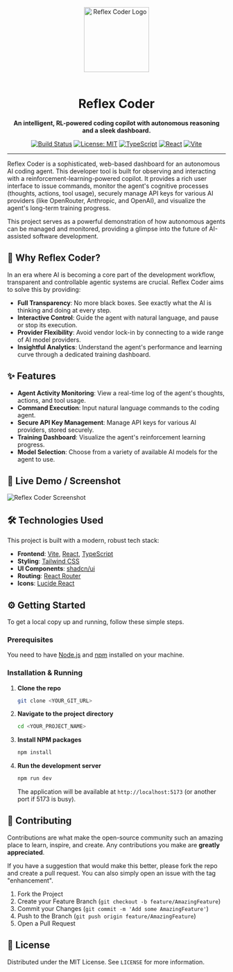 <div align="center">
  <img src="(https://firebasestorage.googleapis.com/v0/b/firebase-veilnet.firebasestorage.app/o/reflex-coder-logo.svg?alt=media&token=5238a68c-54ab-424b-9c31-70ef934fd49d)" alt="Reflex Coder Logo" width="150"/>
  <br/>
  <br/>

  # Reflex Coder

  **An intelligent, RL-powered coding copilot with autonomous reasoning and a sleek dashboard.**

  [![Build Status](https://img.shields.io/badge/build-passing-brightgreen)](https://github.com/)
  [![License: MIT](https://img.shields.io/badge/License-MIT-yellow.svg)](https://opensource.org/licenses/MIT)
  [![TypeScript](https://img.shields.io/badge/--blue?logo=typescript&logoColor=white)](https://www.typescriptlang.org/)
  [![React](https://img.shields.io/badge/--blue?logo=react&logoColor=white)](https://reactjs.org/)
  [![Vite](https://img.shields.io/badge/--blue?logo=vite&logoColor=white)](https://vitejs.dev/)

</div>

---

Reflex Coder is a sophisticated, web-based dashboard for an autonomous AI coding agent. This developer tool is built for observing and interacting with a reinforcement-learning-powered copilot. It provides a rich user interface to issue commands, monitor the agent's cognitive processes (thoughts, actions, tool usage), securely manage API keys for various AI providers (like OpenRouter, Anthropic, and OpenAI), and visualize the agent's long-term training progress.

This project serves as a powerful demonstration of how autonomous agents can be managed and monitored, providing a glimpse into the future of AI-assisted software development.

## 🚀 Why Reflex Coder?

In an era where AI is becoming a core part of the development workflow, transparent and controllable agentic systems are crucial. Reflex Coder aims to solve this by providing:
-   **Full Transparency**: No more black boxes. See exactly what the AI is thinking and doing at every step.
-   **Interactive Control**: Guide the agent with natural language, and pause or stop its execution.
-   **Provider Flexibility**: Avoid vendor lock-in by connecting to a wide range of AI model providers.
-   **Insightful Analytics**: Understand the agent's performance and learning curve through a dedicated training dashboard.

## ✨ Features

-   **Agent Activity Monitoring**: View a real-time log of the agent's thoughts, actions, and tool usage.
-   **Command Execution**: Input natural language commands to the coding agent.
-   **Secure API Key Management**: Manage API keys for various AI providers, stored securely.
-   **Training Dashboard**: Visualize the agent's reinforcement learning progress.
-   **Model Selection**: Choose from a variety of available AI models for the agent to use.

## 📸 Live Demo / Screenshot
![Reflex Coder Screenshot](https://firebasestorage.googleapis.com/v0/b/firebase-veilnet.firebasestorage.app/o/screenshot_region_2025-08-18_17-28-58.png?alt=media&token=b5bff7f0-ea30-4e16-be7b-32388dde7d68)

## 🛠️ Technologies Used

This project is built with a modern, robust tech stack:

-   **Frontend**: [Vite](https://vitejs.dev/), [React](https://reactjs.org/), [TypeScript](https://www.typescriptlang.org/)
-   **Styling**: [Tailwind CSS](https://tailwindcss.com/)
-   **UI Components**: [shadcn/ui](https://ui.shadcn.com/)
-   **Routing**: [React Router](https://reactrouter.com/)
-   **Icons**: [Lucide React](https://lucide.dev/)

## ⚙️ Getting Started

To get a local copy up and running, follow these simple steps.

### Prerequisites

You need to have [Node.js](https://nodejs.org/) and [npm](https://www.npmjs.com/) installed on your machine.

### Installation & Running

1.  **Clone the repo**
    ```sh
    git clone <YOUR_GIT_URL>
    ```
2.  **Navigate to the project directory**
    ```sh
    cd <YOUR_PROJECT_NAME>
    ```
3.  **Install NPM packages**
    ```sh
    npm install
    ```
4.  **Run the development server**
    ```sh
    npm run dev
    ```
    The application will be available at `http://localhost:5173` (or another port if 5173 is busy).

## 🤝 Contributing

Contributions are what make the open-source community such an amazing place to learn, inspire, and create. Any contributions you make are **greatly appreciated**.

If you have a suggestion that would make this better, please fork the repo and create a pull request. You can also simply open an issue with the tag "enhancement".

1.  Fork the Project
2.  Create your Feature Branch (`git checkout -b feature/AmazingFeature`)
3.  Commit your Changes (`git commit -m 'Add some AmazingFeature'`)
4.  Push to the Branch (`git push origin feature/AmazingFeature`)
5.  Open a Pull Request

## 📜 License

Distributed under the MIT License. See `LICENSE` for more information.
